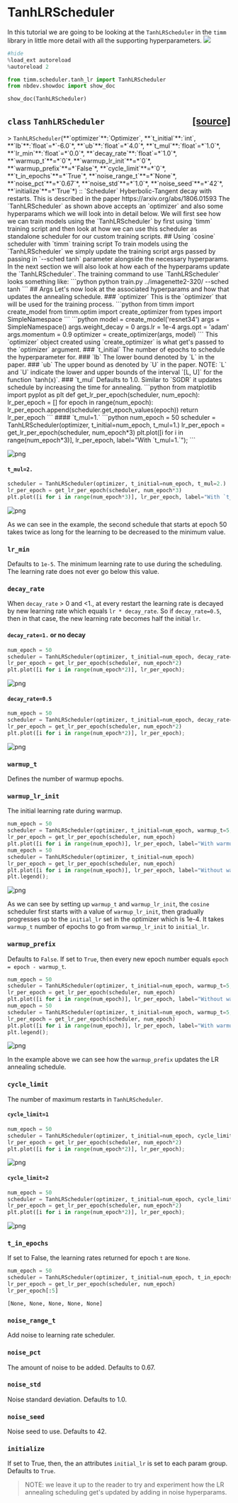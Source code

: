# TanhLRScheduler
In this tutorial we are going to be looking at the `TanhLRScheduler` in the `timm` library in little more detail with all the supporting hyperparameters. 
![](figure/Tanh.png)
```python
#hide
%load_ext autoreload
%autoreload 2
```
```python
from timm.scheduler.tanh_lr import TanhLRScheduler
from nbdev.showdoc import show_doc
```
```python
show_doc(TanhLRScheduler)
```
<h2 id="TanhLRScheduler" class="doc_header"><code>class</code> <code>TanhLRScheduler</code><a href="https://github.com/rwightman/pytorch-image-models/tree/master/timm/scheduler/tanh_lr.py#L18" class="source_link" style="float:right">[source]</a></h2>
> <code>TanhLRScheduler</code>(**`optimizer`**:`Optimizer`, **`t_initial`**:`int`, **`lb`**:`float`=*`-6.0`*, **`ub`**:`float`=*`4.0`*, **`t_mul`**:`float`=*`1.0`*, **`lr_min`**:`float`=*`0.0`*, **`decay_rate`**:`float`=*`1.0`*, **`warmup_t`**=*`0`*, **`warmup_lr_init`**=*`0`*, **`warmup_prefix`**=*`False`*, **`cycle_limit`**=*`0`*, **`t_in_epochs`**=*`True`*, **`noise_range_t`**=*`None`*, **`noise_pct`**=*`0.67`*, **`noise_std`**=*`1.0`*, **`noise_seed`**=*`42`*, **`initialize`**=*`True`*) :: `Scheduler`
Hyberbolic-Tangent decay with restarts.
This is described in the paper https://arxiv.org/abs/1806.01593
The `TanhLRScheduler` as shown above accepts an `optimizer` and also some hyperparams which we will look into in detail below. We will first see how we can train models using the `TanhLRScheduler` by first using `timm` training script and then look at how we can use this scheduler as standalone scheduler for our custom training scripts. 
## Using `cosine` scheduler with `timm` training script
To train models using the `TanhLRScheduler` we simply update the training script args passed by passing in `--sched tanh` parameter alongside the necessary hyperparams. In the next section we will also look at how each of the hyperparams update the `TanhLRScheduler`.
The training command to use `TanhLRScheduler` looks something like: 
```python 
python train.py ../imagenette2-320/ --sched tanh
```
## Args
Let's now look at the associated hyperparams and how that updates the annealing schedule. 
### `optimizer`
This is the `optimizer` that will be used for the training process. 
```python
from timm import create_model 
from timm.optim import create_optimizer
from types import SimpleNamespace
```
```python
model = create_model('resnet34')
args = SimpleNamespace()
args.weight_decay = 0
args.lr = 1e-4
args.opt = 'adam' 
args.momentum = 0.9
optimizer = create_optimizer(args, model)
```
This `optimizer` object created using `create_optimizer` is what get's passed to the `optimizer` argument. 
### `t_initial` 
The number of epochs to schedule the hyperparameter for. 
### `lb`
The lower bound denoted by `L` in the paper.
### `ub`
The upper bound as denoted by `U` in the paper.
NOTE: `L` and `U` indicate the lower and upper bounds of the interval `[L, U]` for the function `tanh(x)`.
### `t_mul`
Defaults to 1.0. Similar to `SGDR` it updates schedule by increasing the time for annealing. 
```python
from matplotlib import pyplot as plt
def get_lr_per_epoch(scheduler, num_epoch):
    lr_per_epoch = []
    for epoch in range(num_epoch):
        lr_per_epoch.append(scheduler.get_epoch_values(epoch))
    return lr_per_epoch
```
#### `t_mul=1.`
```python
num_epoch = 50
scheduler = TanhLRScheduler(optimizer, t_initial=num_epoch, t_mul=1.)
lr_per_epoch = get_lr_per_epoch(scheduler, num_epoch*3)
plt.plot([i for i in range(num_epoch*3)], lr_per_epoch, label="With `t_mul=1.`");
```
    
![png](07d_tanh_files/07d_tanh_28_0.png)
    
#### `t_mul=2.`
```python
scheduler = TanhLRScheduler(optimizer, t_initial=num_epoch, t_mul=2.)
lr_per_epoch = get_lr_per_epoch(scheduler, num_epoch*3)
plt.plot([i for i in range(num_epoch*3)], lr_per_epoch, label="With `t_mul=1.`");
```
    
![png](07d_tanh_files/07d_tanh_30_0.png)
    
As we can see in the example, the second schedule that starts at epoch 50 takes twice as long for the learning to be decreased to the minimum value. 
### `lr_min` 
Defaults to `1e-5`. The minimum learning rate to use during the scheduling. The learning rate does not ever go below this value. 
### `decay_rate`
When `decay_rate` > 0 and <1., at every restart the learning rate is decayed by new learning rate which equals `lr * decay_rate`. So if `decay_rate=0.5`, then in that case, the new learning rate becomes half the initial `lr`. 
#### `decay_rate=1.` or no decay
```python
num_epoch = 50
scheduler = TanhLRScheduler(optimizer, t_initial=num_epoch, decay_rate=1.)
lr_per_epoch = get_lr_per_epoch(scheduler, num_epoch*2)
plt.plot([i for i in range(num_epoch*2)], lr_per_epoch);
```
    
![png](07d_tanh_files/07d_tanh_37_0.png)
    
#### `decay_rate=0.5` 
```python
num_epoch = 50
scheduler = TanhLRScheduler(optimizer, t_initial=num_epoch, decay_rate=0.5)
lr_per_epoch = get_lr_per_epoch(scheduler, num_epoch*2)
plt.plot([i for i in range(num_epoch*2)], lr_per_epoch);
```
    
![png](07d_tanh_files/07d_tanh_39_0.png)
    
### `warmup_t` 
Defines the number of warmup epochs. 
### `warmup_lr_init` 
The initial learning rate during warmup. 
```python
num_epoch = 50
scheduler = TanhLRScheduler(optimizer, t_initial=num_epoch, warmup_t=5, warmup_lr_init=1e-5)
lr_per_epoch = get_lr_per_epoch(scheduler, num_epoch)
plt.plot([i for i in range(num_epoch)], lr_per_epoch, label="With warmup");
num_epoch = 50
scheduler = TanhLRScheduler(optimizer, t_initial=num_epoch)
lr_per_epoch = get_lr_per_epoch(scheduler, num_epoch)
plt.plot([i for i in range(num_epoch)], lr_per_epoch, label="Without warmup", alpha=0.8);
plt.legend();
```
    
![png](07d_tanh_files/07d_tanh_44_0.png)
    
As we can see by setting up `warmup_t` and `warmup_lr_init`, the `cosine` scheduler first starts with a value of `warmup_lr_init`, then gradually progresses up to the `initial_lr` set in the optimizer which is 1e-4. It takes `warmup_t` number of epochs to go from `warmup_lr_init` to `initial_lr`. 
### `warmup_prefix`
Defaults to `False`. If set to `True`, then every new epoch number equals `epoch = epoch - warmup_t`.
```python
num_epoch = 50
scheduler = TanhLRScheduler(optimizer, t_initial=num_epoch, warmup_t=5, warmup_lr_init=1e-5)
lr_per_epoch = get_lr_per_epoch(scheduler, num_epoch)
plt.plot([i for i in range(num_epoch)], lr_per_epoch, label="Without warmup_prefix");
num_epoch = 50
scheduler = TanhLRScheduler(optimizer, t_initial=num_epoch, warmup_t=5, warmup_lr_init=1e-5, warmup_prefix=True)
lr_per_epoch = get_lr_per_epoch(scheduler, num_epoch)
plt.plot([i for i in range(num_epoch)], lr_per_epoch, label="With warmup_prefix");
plt.legend();
```
    
![png](07d_tanh_files/07d_tanh_48_0.png)
    
In the example above we can see how the `warmup_prefix` updates the LR annealing schedule. 
### `cycle_limit`
The number of maximum restarts in `TanhLRScheduler`. 
#### `cycle_limit=1`
```python
num_epoch = 50
scheduler = TanhLRScheduler(optimizer, t_initial=num_epoch, cycle_limit=1)
lr_per_epoch = get_lr_per_epoch(scheduler, num_epoch*2)
plt.plot([i for i in range(num_epoch*2)], lr_per_epoch);
```
    
![png](07d_tanh_files/07d_tanh_53_0.png)
    
#### `cycle_limit=2`
```python
num_epoch = 50
scheduler = TanhLRScheduler(optimizer, t_initial=num_epoch, cycle_limit=2)
lr_per_epoch = get_lr_per_epoch(scheduler, num_epoch*2)
plt.plot([i for i in range(num_epoch*2)], lr_per_epoch);
```
    
![png](07d_tanh_files/07d_tanh_55_0.png)
    
### `t_in_epochs`
If set to False, the learning rates returned for epoch `t` are `None`.
```python
num_epoch = 50
scheduler = TanhLRScheduler(optimizer, t_initial=num_epoch, t_in_epochs=False)
lr_per_epoch = get_lr_per_epoch(scheduler, num_epoch)
lr_per_epoch[:5]
```
    [None, None, None, None, None]
### `noise_range_t`
Add noise to learning rate scheduler. 
### `noise_pct`
The amount of noise to be added. Defaults to 0.67.
### `noise_std`
Noise standard deviation. Defaults to 1.0.
### `noise_seed`
 Noise seed to use. Defaults to 42.
### `initialize`
If set to True, then, the an attributes `initial_lr` is set to each param group. Defaults to `True`.
> NOTE: we leave it up to the reader to try and experiment how the LR annealing scheduling get's updated by adding in noise hyperparams. 
